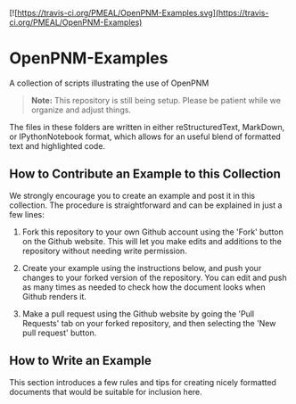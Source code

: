 [![https://travis-ci.org/PMEAL/OpenPNM-Examples.svg](https://travis-ci.org/PMEAL/OpenPNM-Examples)

# OpenPNM-Examples
A collection of scripts illustrating the use of OpenPNM

> **Note:** This repository is still being setup.  Please be patient while we organize and adjust things.

The files in these folders are written in either reStructuredText, MarkDown, or IPythonNotebook format, which allows for an useful blend of formatted text and highlighted code.  

## How to Contribute an Example to this Collection

We strongly encourage you to create an example and post it in this collection.  The procedure is straightforward and can be explained in just a few lines:

1.  Fork this repository to your own Github account using the 'Fork' button on the Github website.  This will let you make edits and additions to the repository without needing write permission.

2. Create your example using the instructions below, and push your changes to your forked version of the repository.  You can edit and push as many times as needed to check how the document looks when Github renders it.

3. Make a pull request using the Github website by going the 'Pull Requests' tab on your forked repository, and then selecting the 'New pull request' button.

## How to Write an Example

This section introduces a few rules and tips for creating nicely formatted documents that would be suitable for inclusion here.  
